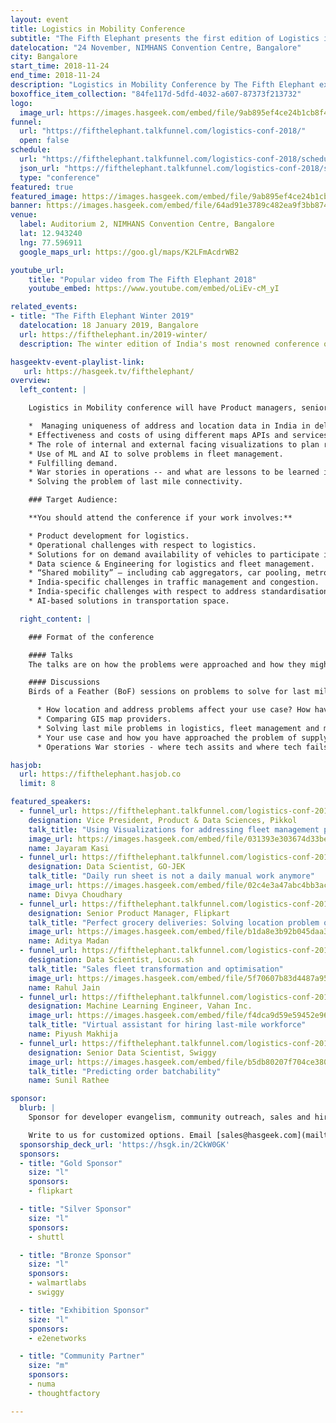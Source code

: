 ```yaml
---
layout: event
title: Logistics in Mobility Conference
subtitle: "The Fifth Elephant presents the first edition of Logistics in Mobility Conference"
datelocation: "24 November, NIMHANS Convention Centre, Bangalore"
city: Bangalore
start_time: 2018-11-24
end_time: 2018-11-24
description: "Logistics in Mobility Conference by The Fifth Elephant explores the domain and landscape of Logisitcs and supply chain management."
boxoffice_item_collection: "84fe117d-5dfd-4032-a607-87373f213732"
logo:
  image_url: https://images.hasgeek.com/embed/file/9ab895ef4ce24b1cb8f43f8b20619593
funnel:
  url: "https://fifthelephant.talkfunnel.com/logistics-conf-2018/"
  open: false
schedule:
  url: "https://fifthelephant.talkfunnel.com/logistics-conf-2018/schedule"
  json_url: "https://fifthelephant.talkfunnel.com/logistics-conf-2018/schedule/json"
  type: "conference"
featured: true
featured_image: https://images.hasgeek.com/embed/file/9ab895ef4ce24b1cb8f43f8b20619593
banner: https://images.hasgeek.com/embed/file/64ad91e3789c482ea9f3bb87456545dd
venue:
  label: Auditorium 2, NIMHANS Convention Centre, Bangalore
  lat: 12.943240
  lng: 77.596911
  google_maps_url: https://goo.gl/maps/K2LFmAcdrWB2

youtube_url:
    title: "Popular video from The Fifth Elephant 2018"
    youtube_embed: https://www.youtube.com/embed/oLiEv-cM_yI

related_events:
- title: "The Fifth Elephant Winter 2019"
  datelocation: 18 January 2019, Bangalore
  url: https://fifthelephant.in/2019-winter/
  description: The winter edition of India's most renowned conference on big data and data science.

hasgeektv-event-playlist-link:
   url: https://hasgeek.tv/fifthelephant/
overview:
  left_content: |

    Logistics in Mobility conference will have Product managers, senior engineers and data scientists from different companies working in the domain of logistics and mobility. These experts and practitioners will talk about how they're approaching the following challenges:

    *  Managing uniqueness of address and location data in India in delivering goods.
    * Effectiveness and costs of using different maps APIs and services.
    * The role of internal and external facing visualizations to plan resources for logistics (and to prepare teams).
    * Use of ML and AI to solve problems in fleet management.
    * Fulfilling demand.
    * War stories in operations -- and what are lessons to be learned in the interplay of technological solutions and human intent and planning.
    * Solving the problem of last mile connectivity.

    ### Target Audience:

    **You should attend the conference if your work involves:**

    * Product development for logistics.
    * Operational challenges with respect to logistics.
    * Solutions for on demand availability of vehicles to participate in a ridesharing networks.
    * Data science & Engineering for logistics and fleet management.
    * “Shared mobility” – including cab aggregators, car pooling, metros, buses, shuttles, etc
    * India-specific challenges in traffic management and congestion.
    * India-specific challenges with respect to address standardisation.
    * AI-based solutions in transportation space.

  right_content: |

    ### Format of the conference

    #### Talks
    The talks are on how the problems were approached and how they might affect use-cases. The goal is to facilitate problem-solving and ideation, while also promoting conversations around technical architecture and solutions.

    #### Discussions
    Birds of a Feather (BoF) sessions on problems to solve for last mile connectivity, war stories in operations will help you think of product approaches and ideas for your business. These include:

      * How location and address problems affect your use case? How have you approached these problems?
      * Comparing GIS map providers.
      * Solving last mile problems in logistics, fleet management and mobility.
      * Your use case and how you have approached the problem of supply chain, warehousing and demand fulfillment?
      * Operations War stories - where tech assits and where tech fails.

hasjob:
  url: https://fifthelephant.hasjob.co
  limit: 8

featured_speakers:
  - funnel_url: https://fifthelephant.talkfunnel.com/logistics-conf-2018/3-using-visualizations-for-addressing-fleet-manageme
    designation: Vice President, Product & Data Sciences, Pikkol
    talk_title: "Using Visualizations for addressing fleet management problems"
    image_url: https://images.hasgeek.com/embed/file/031393e303674d33bee6620ae0f4718c
    name: Jayaram Kasi
  - funnel_url: https://fifthelephant.talkfunnel.com/logistics-conf-2018/8-daily-run-sheet-is-not-a-daily-manual-work-anymore
    designation: Data Scientist, GO-JEK
    talk_title: "Daily run sheet is not a daily manual work anymore"
    image_url: https://images.hasgeek.com/embed/file/02c4e3a47abc4bb3ac2f71ceca5b42fd
    name: Divya Choudhary
  - funnel_url: https://fifthelephant.talkfunnel.com/logistics-conf-2018/14-perfect-grocery-deliveries-solving-location-proble
    designation: Senior Product Manager, Flipkart
    talk_title: "Perfect grocery deliveries: Solving location problem of India"
    image_url: https://images.hasgeek.com/embed/file/b1da8e3b92b045daa3fcb19d8ffd3f01
    name: Aditya Madan
  - funnel_url: https://fifthelephant.talkfunnel.com/logistics-conf-2018/6-sales-fleet-transformation-and-optimisation
    designation: Data Scientist, Locus.sh
    talk_title: "Sales fleet transformation and optimisation"
    image_url: https://images.hasgeek.com/embed/file/5f70607b83d4487a9589d2b479fbfd74
    name: Rahul Jain
  - funnel_url: https://fifthelephant.talkfunnel.com/logistics-conf-2018/10-virtual-assistant-for-hiring-last-mile-workforce
    designation: Machine Learning Engineer, Vahan Inc.
    image_url: https://images.hasgeek.com/embed/file/f4dca9d59e59452e96837a4ab4dc040e
    talk_title: "Virtual assistant for hiring last-mile workforce"
    name: Piyush Makhija
  - funnel_url: https://fifthelephant.talkfunnel.com/logistics-conf-2018/13-predicting-order-batchability
    designation: Senior Data Scientist, Swiggy
    image_url: https://images.hasgeek.com/embed/file/b5db80207f704ce380117349aeaef6f7
    talk_title: "Predicting order batchability"
    name: Sunil Rathee

sponsor:
  blurb: |
    Sponsor for developer evangelism, community outreach, sales and hiring.

    Write to us for customized options. Email [sales@hasgeek.com](mailto:sales@hasgeek.com) for more info.
  sponsorship_deck_url: 'https://hsgk.in/2CkW0GK'
  sponsors:
  - title: "Gold Sponsor"
    size: "l"
    sponsors:
    - flipkart

  - title: "Silver Sponsor"
    size: "l"
    sponsors:
    - shuttl

  - title: "Bronze Sponsor"
    size: "l"
    sponsors:
    - walmartlabs
    - swiggy

  - title: "Exhibition Sponsor"
    size: "l"
    sponsors:
    - e2enetworks

  - title: "Community Partner"
    size: "m"
    sponsors:
    - numa
    - thoughtfactory

---
```

